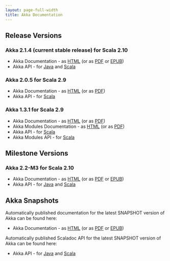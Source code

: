 ```yaml
---
layout: page-full-width
title: Akka Documentation
---
```


## Release Versions

### Akka 2.1.4 (current stable release) for Scala 2.10

* Akka Documentation - as [HTML](http://doc.akka.io/docs/akka/2.1.4) (or as [PDF](http://doc.akka.io/docs/akka/2.1.4/Akka.pdf) or [EPUB](http://doc.akka.io/docs/akka/2.1.4/Akka.epub)) 
* Akka API - for [Java](http://doc.akka.io/japi/akka/2.1.4/) and [Scala](http://doc.akka.io/api/akka/2.1.4/)

### Akka 2.0.5 for Scala 2.9

* Akka Documentation - as [HTML](http://doc.akka.io/docs/akka/2.0.5) (or as [PDF](http://doc.akka.io/docs/akka/2.0.5/Akka.pdf))
* Akka API - for [Scala](http://doc.akka.io/api/akka/2.0.5)


### Akka 1.3.1 for Scala 2.9

* Akka Documentation - as [HTML](http://doc.akka.io/docs/akka/1.3.1) (or as [PDF](http://doc.akka.io/docs/akka/1.3.1/Akka.pdf))
* Akka Modules Documentation - as [HTML](http://doc.akka.io/docs/akka-modules/1.3.1) (or as [PDF](http://doc.akka.io/docs/akka-modules/1.3.1/AkkaModules.pdf))
* Akka API - for [Scala](http://doc.akka.io/api/akka/1.3.1)
* Akka Modules API - for [Scala](http://doc.akka.io/api/akka-modules/1.3.1)


## Milestone Versions

### Akka 2.2-M3 for Scala 2.10

* Akka Documentation - as [HTML](http://doc.akka.io/docs/akka/2.2-M3) (or as [PDF](http://doc.akka.io/docs/akka/2.2-M3/Akka.pdf) or [EPUB](http://doc.akka.io/docs/akka/2.2-M3/Akka.epub))
* Akka API - for  [Java](http://doc.akka.io/japi/akka/2.2-M3/) and [Scala](http://doc.akka.io/api/akka/2.2-M3/)

## Akka Snapshots

Automatically published documentation for the latest SNAPSHOT version of Akka can be found here:

* Akka Documentation - as [HTML](http://doc.akka.io/docs/akka/snapshot/) (or as [PDF](http://doc.akka.io/docs/akka/snapshot/Akka.pdf) or [EPUB](http://doc.akka.io/docs/akka/snapshot/Akka.epub))

Automatically published Scaladoc API for the latest SNAPSHOT version of Akka can be found here:

* Akka API - for [Java](http://doc.akka.io/japi/akka/snapshot/) and [Scala](http://doc.akka.io/api/akka/snapshot/)
